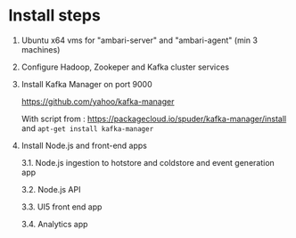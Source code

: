 # Install steps

1. Ubuntu x64 vms for "ambari-server" and "ambari-agent" (min 3 machines)

2. Configure Hadoop, Zookeper and Kafka cluster services

3. Install Kafka Manager on port 9000
   
   https://github.com/yahoo/kafka-manager
   
   With script from : https://packagecloud.io/spuder/kafka-manager/install and `apt-get install kafka-manager`
   
   
3. Install Node.js and front-end apps

   3.1. Node.js ingestion to hotstore and coldstore and event generation app
   
   3.2. Node.js API
   
   3.3. UI5 front end app
   
   3.4. Analytics app
